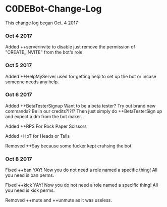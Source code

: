 # C0DEBot-Change-Log
This change log began Oct. 4 2017
### Oct 4 2017
Added ++serverinvite to disable just remove the permission of "CREATE_INVITE" from the bot's role.
### Oct 5 2017
Added ++HelpMyServer used for getting help to set up the bot or incase someone needs any help.
### Oct 6 2017
Added ++BetaTesterSignup Want to be a beta tester? Try out brand new commands? Be in our credits?!?!? Then just simply do ++BetaTesterSign up and expect a dm from the bot maker.

Added ++RPS For Rock Paper Scissors 

Added +HoT for Heads or Tails

Removed ++Say because some fucker kept crahsing the bot.

### Oct 8 2017
Fixed ++ban YAY! Now you do not need a role named a specific thing! All you need is ban perms.

Fixed ++kick YAY! Now you do not need a role named a specific thing! All you need is kick perms.

Removed ++mute and ++unmute as it was useless.
